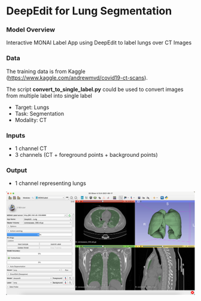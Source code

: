 # DeepEdit for Lung Segmentation

### Model Overview

Interactive MONAI Label App using DeepEdit to label lungs over CT Images

### Data

The training data is from Kaggle (https://www.kaggle.com/andrewmvd/covid19-ct-scans).


The script **convert_to_single_label.py** could be used to convert images from multiple label into single label


- Target: Lungs
- Task: Segmentation 
- Modality: CT

### Inputs

- 1 channel CT
- 3 channels (CT + foreground points + background points)

### Output

- 1 channel representing lungs


![DeepEdit for lungs](../docs/images/sample-apps/deepedit_lungs.png)
